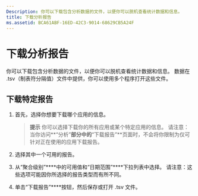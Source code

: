 ```yaml
---
Description: 你可以下载包含分析数据的文件，以便你可以脱机查看统计数据和信息。
title: 下载分析报告
ms.assetid: BCA61ABF-16ED-42C3-9014-68629CB5A24F
---
```


# 下载分析报告


你可以下载包含分析数据的文件，以便你可以脱机查看统计数据和信息。 数据在 .tsv（制表符分隔值）文件中提供，你可以使用多个程序打开这些文件。

## 下载特定报告

1.  首先，选择你想要下载哪个应用的信息。

    > **提示** 你可以选择下载你的所有应用或某个特定应用的信息。 请注意：当你访问**“分析”**部分中的**“下载报告”**页面时，不会将你限制为仅可针对正在使用的应用下载报告。

2.  选择其中一个可用的报告。

3.  从“聚合级别”****中的可用值和“日期范围”****下拉列表中选择。 请注意：这些选项可能因你所选择的报告类型而有所不同。

4.  单击“下载报告”****按钮，然后保存或打开 .tsv 文件。


<!--HONumber=Mar16_HO1-->


